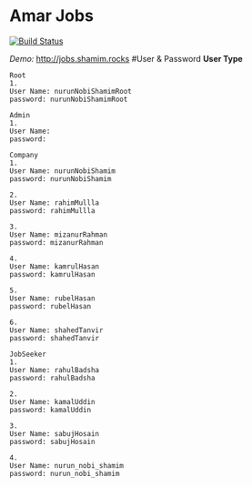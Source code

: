 # Amar Jobs

[![Build Status](http://shamim.rocks/ajobs/screen-shot.png)](https://travis-ci.org/laravel/framework)

*Demo:*
http://jobs.shamim.rocks
#User & Password
**User Type**
```
Root
1.
User Name: nurunNobiShamimRoot
password: nurunNobiShamimRoot
```
```
Admin
1.
User Name: 
password: 
```
```
Company
1.
User Name: nurunNobiShamim
password: nurunNobiShamim

2.
User Name: rahimMullla
password: rahimMullla

3.
User Name: mizanurRahman
password: mizanurRahman

4.
User Name: kamrulHasan
password: kamrulHasan

5.
User Name: rubelHasan
password: rubelHasan

6.
User Name: shahedTanvir
password: shahedTanvir
```
```
JobSeeker
1.
User Name: rahulBadsha
password: rahulBadsha

2.
User Name: kamalUddin
password: kamalUddin

3.
User Name: sabujHosain
password: sabujHosain

4.
User Name: nurun_nobi_shamim
password: nurun_nobi_shamim

```
